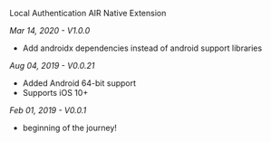 Local Authentication AIR Native Extension

*Mar 14, 2020 - V1.0.0*
- Add androidx dependencies instead of android support libraries

*Aug 04, 2019 - V0.0.21*
* Added Android 64-bit support
* Supports iOS 10+

*Feb 01, 2019 - V0.0.1*
* beginning of the journey!
